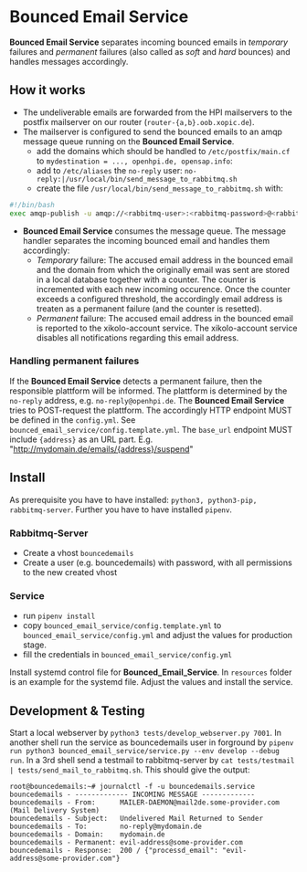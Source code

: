 # Bounced Email Service

__Bounced Email Service__ separates incoming bounced emails in _temporary_
failures and _permanent_ failures (also called as _soft_ and _hard_ bounces) and
handles messages accordingly.

## How it works
- The undeliverable emails are forwarded from the HPI mailservers to the postfix
  mailserver on our router (`router-{a,b}.oob.xopic.de`).
- The mailserver is configured to send the bounced emails to an amqp message
  queue running on the __Bounced Email Service__.
  - add the domains which should be handled to `/etc/postfix/main.cf` to
      `mydestination = ..., openhpi.de, opensap.info`:
  - add to `/etc/aliases` the `no-reply` user: `no-reply:|/usr/local/bin/send_message_to_rabbitmq.sh`
  - create the file `/usr/local/bin/send_message_to_rabbitmq.sh` with:

```bash
#!/bin/bash
exec amqp-publish -u amqp://<rabbitmq-user>:<rabbitmq-password>@<rabbitmq-server>/bouncedemails -r "bouncedemails"
```

- __Bounced Email Service__ consumes the message queue. The message handler
  separates the incoming bounced email and handles them accordingly:
  - _Temporary_ failure: The accused email address in the bounced email and the
    domain from which the originally email was sent are stored in a local
    database together with a counter. The counter is incremented with each new
    incoming occurence. Once the counter exceeds a configured threshold, the
    accordingly email address is treaten as a permanent failure (and the counter
    is resetted).
  - _Permanent_ failure: The accused email address in the bounced email is
    reported to the xikolo-account service. The xikolo-account service disables
    all notifications regarding this email address.
  
### Handling permanent failures
If the __Bounced Email Service__ detects a permanent failure, then the
responsible plattform will be informed. The plattform is determined by the
`no-reply` address, e.g. `no-reply@openhpi.de`. The __Bounced Email Service__
tries to POST-request the plattform. The accordingly HTTP endpoint MUST be
defined in the `config.yml`. See `bounced_email_service/config.template.yml`.
The `base_url` endpoint MUST include `{address}` as an URL part. E.g.
"http://mydomain.de/emails/{address}/suspend"

## Install

As prerequisite you have to have installed: `python3, python3-pip, rabbitmq-server`.
Further you have to have installed `pipenv`.

### Rabbitmq-Server
- Create a vhost `bouncedemails`
- Create a user (e.g. bouncedemails) with password, with all permissions to the new created vhost

### Service
- run `pipenv install`
- copy `bounced_email_service/config.template.yml` to
`bounced_email_service/config.yml` and adjust the values for production stage.
- fill the credentials in `bounced_email_service/config.yml`

Install systemd control file for __Bounced_Email_Service__. In `resources` folder is
an example for the systemd file. Adjust the values and install the service.


## Development & Testing

Start a local webserver by `python3 tests/develop_webserver.py 7001`. In another shell run the service 
as bouncedemails user in forground by `pipenv run python3 bounced_email_service/service.py --env develop --debug run`. 
In a 3rd shell send a testmail to rabbitmq-server by `cat tests/testmail | tests/send_mail_to_rabbitmq.sh`. 
This should give the output:

~~~
root@bouncedemails:~# journalctl -f -u bouncedemails.service
bouncedemails - ------------- INCOMING MESSAGE -------------
bouncedemails - From:      MAILER-DAEMON@mail2de.some-provider.com (Mail Delivery System)
bouncedemails - Subject:   Undelivered Mail Returned to Sender
bouncedemails - To:        no-reply@mydomain.de
bouncedemails - Domain:    mydomain.de
bouncedemails - Permanent: evil-address@some-provider.com
bouncedemails - Response:  200 / {"processd_email": "evil-address@some-provider.com"}
~~~
